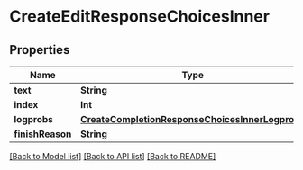 # CreateEditResponseChoicesInner

## Properties
Name | Type | Description | Notes
------------ | ------------- | ------------- | -------------
**text** | **String** |  | [optional] 
**index** | **Int** |  | [optional] 
**logprobs** | [**CreateCompletionResponseChoicesInnerLogprobs**](CreateCompletionResponseChoicesInnerLogprobs.md) |  | [optional] 
**finishReason** | **String** |  | [optional] 

[[Back to Model list]](../README.md#documentation-for-models) [[Back to API list]](../README.md#documentation-for-api-endpoints) [[Back to README]](../README.md)


